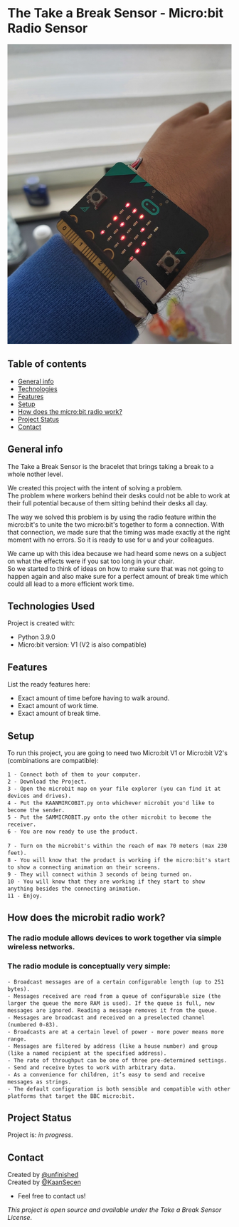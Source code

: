    
   
# The Take a Break Sensor - Micro:bit Radio Sensor

<img src="voorbeeld.jpg" />

## Table of contents
* [General info](#general-info)
* [Technologies](#technologies-used)
* [Features](#features)
* [Setup](#setup)
* [How does the micro:bit radio work?](#how-does-the-microbit-radio-work?)
* [Project Status](#project-status)
* [Contact](#contact)

## General info
The Take a Break Sensor is the bracelet that brings taking a break to a whole nother level.  
  
We created this project with the intent of solving a problem.  
The problem where workers behind their desks could not be able to work at their full potential because of them sitting behind their desks all day.

The way we solved this problem is by using the radio feature within the micro:bit's to unite the two micro:bit's together to form a connection.
With that connection, we made sure that the timing was made exactly at the right moment with no errors. 
So it is ready to use for u and your colleagues.

We came up with this idea because we had heard some news on a subject on what the effects were if you sat too long in your chair.  
So we started to think of ideas on how to make sure that was not going to happen again and also make sure for a perfect amount of break time which could all lead to a more efficient work time. 



## Technologies Used
Project is created with:
- Python 3.9.0
- Micro:bit version: V1 (V2 is also compatible)

## Features
List the ready features here:
- Exact amount of time before having to walk around.
- Exact amount of work time.
- Exact amount of break time.


## Setup
To run this project, you are going to need two Micro:bit V1 or Micro:bit V2's (combinations are compatible):

```
1 - Connect both of them to your computer.
2 - Download the Project.
3 - Open the microbit map on your file explorer (you can find it at devices and drives).
4 - Put the KAANMIRCOBIT.py onto whichever microbit you'd like to become the sender.
5 - Put the SAMMICROBIT.py onto the other microbit to become the receiver.
6 - You are now ready to use the product.

7 - Turn on the microbit's within the reach of max 70 meters (max 230 feet).
8 - You will know that the product is working if the micro:bit's start to show a connecting animation on their screens.
9 - They will connect within 3 seconds of being turned on.
10 - You will know that they are working if they start to show anything besides the connecting animation.
11 - Enjoy.
```


## How does the microbit radio work?

### The radio module allows devices to work together via simple wireless networks.

### The radio module is conceptually very simple:

    - Broadcast messages are of a certain configurable length (up to 251 bytes).
    - Messages received are read from a queue of configurable size (the larger the queue the more RAM is used). If the queue is full, new messages are ignored. Reading a message removes it from the queue.
    - Messages are broadcast and received on a preselected channel (numbered 0-83).
    - Broadcasts are at a certain level of power - more power means more range.
    - Messages are filtered by address (like a house number) and group (like a named recipient at the specified address).
    - The rate of throughput can be one of three pre-determined settings.
    - Send and receive bytes to work with arbitrary data.
    - As a convenience for children, it’s easy to send and receive messages as strings.
    - The default configuration is both sensible and compatible with other platforms that target the BBC micro:bit.


## Project Status
Project is: _in progress_. 

## Contact
Created by [@unfinished](https://www.unfinishedd.nl)  
Created by [@KaanSecen](https://www.kaansecen.nl)  

- Feel free to contact us!

_This project is open source and available under the Take a Break Sensor License_.